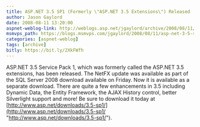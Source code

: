 ```yaml
---
title: ASP.NET 3.5 SP1 (Formerly \"ASP.NET 3.5 Extensions\") Released
author: Jason Gaylord
date: 2008-08-11 13:20:00
aspnet-weblog-link: http://weblogs.asp.net/jgaylord/archive/2008/08/11/asp-net-3-5-sp1-formerly-quot-asp-net-3-5-extensions-quot-released.aspx
msmvps_path: https://blogs.msmvps.com/jgaylord/2008/08/11/asp-net-3-5-sp1-formerly-quot-asp-net-3-5-extensions-quot-released/
categories: [aspnet-weblog]
tags: [archive]
bitly: https://bit.ly/2XkFWfh
---
```


ASP.NET 3.5 Service Pack 1, which was formerly called the ASP.NET 3.5 extensions, has been released. The NetFX update was available as part of the SQL Server 2008 download available on Friday. Now it is available as a separate download. There are quite a few enhancements in 3.5 including Dynamic Data, the Entity Framework, the AJAX History control, better Silverlight support and more! Be sure to download it today at [http://www.asp.net/downloads/3.5-sp1/](http://www.asp.net/downloads/3.5-sp1/ "http://www.asp.net/downloads/3.5-sp1/").
